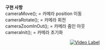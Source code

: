 __구현 사항__
<br>
cameraMove(); = 카메라 position 이동
<br>
cameraRotate(); = 카메라 회전
<br>
cameraZoomInOut(); = 카메라 줌인 아웃
<br>
cameraInit(); = 카메라 초기화


<div style="text-align: center;">
  <a href="https://youtu.be/H0u0m2K_B6Y">
    <img src="http://img.youtube.com/vi/H0u0m2K_B6Y/0.jpg" alt="Video Label">
  </a>
</div>
